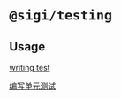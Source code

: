 # `@sigi/testing`

## Usage

[writing test](https://sigi.how/en/recipes/writing-tests)

[编写单元测试](https://sigi.how/zh/recipes/writing-tests)
